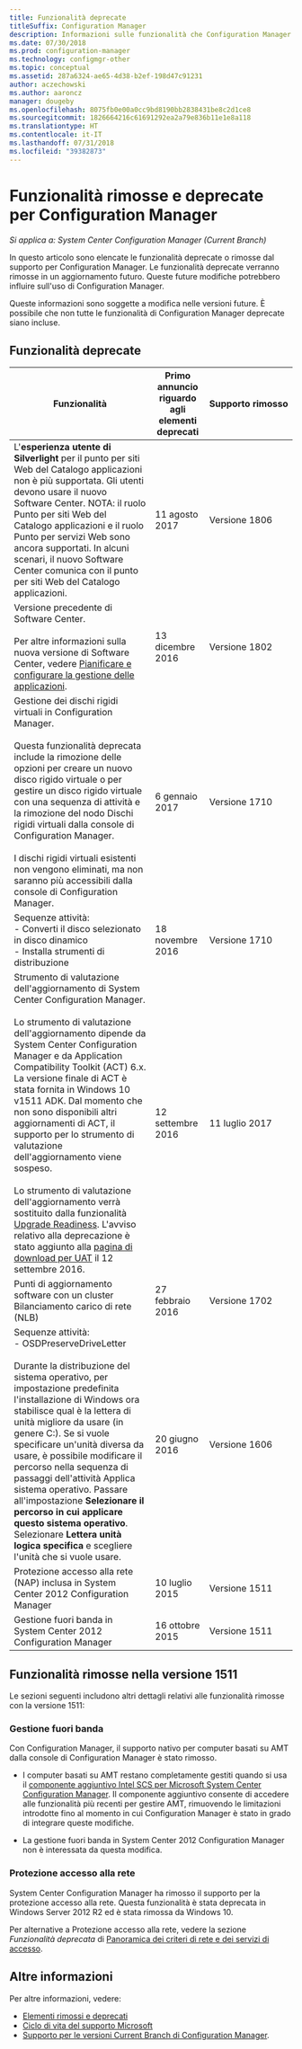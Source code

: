 ```yaml
---
title: Funzionalità deprecate
titleSuffix: Configuration Manager
description: Informazioni sulle funzionalità che Configuration Manager non supporta più.
ms.date: 07/30/2018
ms.prod: configuration-manager
ms.technology: configmgr-other
ms.topic: conceptual
ms.assetid: 287a6324-ae65-4d38-b2ef-198d47c91231
author: aczechowski
ms.author: aaroncz
manager: dougeby
ms.openlocfilehash: 8075fb0e00a0cc9bd8190bb2838431be8c2d1ce8
ms.sourcegitcommit: 1826664216c61691292ea2a79e836b11e1e8a118
ms.translationtype: HT
ms.contentlocale: it-IT
ms.lasthandoff: 07/31/2018
ms.locfileid: "39382873"
---
```

# <a name="removed-and-deprecated-features-for-configuration-manager"></a>Funzionalità rimosse e deprecate per Configuration Manager

*Si applica a: System Center Configuration Manager (Current Branch)*

In questo articolo sono elencate le funzionalità deprecate o rimosse dal supporto per Configuration Manager. Le funzionalità deprecate verranno rimosse in un aggiornamento futuro. Queste future modifiche potrebbero influire sull'uso di Configuration Manager.  

Queste informazioni sono soggette a modifica nelle versioni future. È possibile che non tutte le funzionalità di Configuration Manager deprecate siano incluse.



## <a name="deprecated-features"></a>Funzionalità deprecate  

|Funzionalità|Primo annuncio riguardo agli elementi deprecati|Supporto&nbsp;rimosso|  
|-----------|---|--------------|  
|L'**esperienza utente di Silverlight** per il punto per siti Web del Catalogo applicazioni non è più supportata. Gli utenti devono usare il nuovo Software Center. NOTA: il ruolo Punto per siti Web del Catalogo applicazioni e il ruolo Punto per servizi Web sono ancora supportati. In alcuni scenari, il nuovo Software Center comunica con il punto per siti Web del Catalogo applicazioni.|11 agosto 2017| Versione 1806|
|Versione precedente di Software Center.<br><br>Per altre informazioni sulla nuova versione di Software Center, vedere [Pianificare e configurare la gestione delle applicazioni](/sccm/apps/plan-design/plan-for-and-configure-application-management#configure-software-center-and-the-application-catalog-windows-pcs-only).|13 dicembre 2016|Versione 1802|
|Gestione dei dischi rigidi virtuali in Configuration Manager. </br></br>Questa funzionalità deprecata include la rimozione delle opzioni per creare un nuovo disco rigido virtuale o per gestire un disco rigido virtuale con una sequenza di attività e la rimozione del nodo Dischi rigidi virtuali dalla console di Configuration Manager. </br></br>I dischi rigidi virtuali esistenti non vengono eliminati, ma non saranno più accessibili dalla console di Configuration Manager.  |6 gennaio 2017 |Versione 1710|
|Sequenze attività: <br /> - Converti il disco selezionato in disco dinamico <br /> - Installa strumenti di distribuzione |18 novembre 2016|Versione 1710|
|Strumento di valutazione dell'aggiornamento di System Center Configuration Manager. </br></br>Lo strumento di valutazione dell'aggiornamento dipende da System Center Configuration Manager e da Application Compatibility Toolkit (ACT) 6.x. La versione finale di ACT è stata fornita in Windows 10 v1511 ADK. Dal momento che non sono disponibili altri aggiornamenti di ACT, il supporto per lo strumento di valutazione dell'aggiornamento viene sospeso. </br></br>Lo strumento di valutazione dell'aggiornamento verrà sostituito dalla funzionalità [Upgrade Readiness](/sccm/core/clients/manage/upgrade/upgrade-analytics). L'avviso relativo alla deprecazione è stato aggiunto alla [pagina di download per UAT](https://www.microsoft.com/download/details.aspx?id=37145) il 12 settembre 2016. | 12 settembre 2016  | 11 luglio 2017 |
|Punti di aggiornamento software con un cluster Bilanciamento carico di rete (NLB) | 27 febbraio 2016 | Versione 1702 | 
|Sequenze attività: <br /> - OSDPreserveDriveLetter  <br /><br /> Durante la distribuzione del sistema operativo, per impostazione predefinita l'installazione di Windows ora stabilisce qual è la lettera di unità migliore da usare (in genere C:). Se si vuole specificare un'unità diversa da usare, è possibile modificare il percorso nella sequenza di passaggi dell'attività Applica sistema operativo. Passare all'impostazione **Selezionare il percorso in cui applicare questo sistema operativo**. Selezionare **Lettera unità logica specifica** e scegliere l'unità che si vuole usare. |20 giugno 2016 |Versione 1606 |
|Protezione accesso alla rete (NAP) inclusa in System Center 2012 Configuration Manager|10 luglio 2015|Versione 1511|  
|Gestione fuori banda in System Center 2012 Configuration Manager|16 ottobre 2015|Versione 1511|



## <a name="features-removed-in-version-1511"></a>Funzionalità rimosse nella versione 1511
Le sezioni seguenti includono altri dettagli relativi alle funzionalità rimosse con la versione 1511:

###  <a name="bkmk_amt"></a> Gestione fuori banda  
 Con Configuration Manager, il supporto nativo per computer basati su AMT dalla console di Configuration Manager è stato rimosso.  

-   I computer basati su AMT restano completamente gestiti quando si usa il [componente aggiuntivo Intel SCS per Microsoft System Center Configuration Manager](http://www.intel.com/content/www/us/en/software/setup-configuration-software.html). Il componente aggiuntivo consente di accedere alle funzionalità più recenti per gestire AMT, rimuovendo le limitazioni introdotte fino al momento in cui Configuration Manager è stato in grado di integrare queste modifiche.  

-   La gestione fuori banda in System Center 2012 Configuration Manager non è interessata da questa modifica.  

###  <a name="bkmk_nap"></a> Protezione accesso alla rete  
 System Center Configuration Manager ha rimosso il supporto per la protezione accesso alla rete. Questa funzionalità è stata deprecata in Windows Server 2012 R2 ed è stata rimossa da Windows 10.  

 Per alternative a Protezione accesso alla rete, vedere la sezione *Funzionalità deprecata* di [Panoramica dei criteri di rete e dei servizi di accesso](https://technet.microsoft.com/library/hh831683.aspx).



## <a name="more-information"></a>Altre informazioni
Per altre informazioni, vedere:
 - [Elementi rimossi e deprecati](/sccm/core/plan-design/changes/deprecated/removed-and-deprecated)
 - [Ciclo di vita del supporto Microsoft](https://support.microsoft.com/lifecycle)
 - [Supporto per le versioni Current Branch di Configuration Manager](/sccm/core/servers/manage/current-branch-versions-supported).
